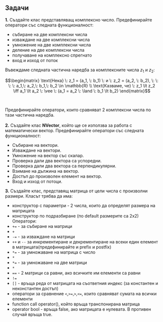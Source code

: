 ## Задачи
**1.** Създайте клас представляващ комплексно число. Предефинирайте оператори със следната функционалност:
- събиране на две комплексни числа
- изваждане на две комплексни числа
- умножение на две комплексни числа
- деление на две комплексни числа
- получаване на комплексно спрегнато
- вход и изход от поток

Въвеждаме следната частична наредба за комплексните числа $`z_1`$ и $`z_2`$: </br>
```math
\begin{matrix}
\text{Нека} \: z_1 = (a_1, \: b_1) \: и \: z_2 = (a_2, \: b_2), \: \: \: \: a_1,\: a_2,\: b_1,\: b_2 \in \mathbb{R} \\
\text{Казваме, че} \: z_1 \lt z_2 \iff a_1 \lt a_2 \: \vee \: (a_1 = a_2 \: \land \: b_1 \lt b_2)
\end{matrix}
```

</br>

Предефинирайте оператори, които сравняват 2 комплексни числа по тази частична наредба. </br> </br>
**2.** Създайте клас **NVector**, който ще се използва за работа с математически вектор. Предефинирайте оператори със следната функционалност:
- Събиране на вектори.
- Изваждане на вектори.
- Умножение на вектор със скалар.
- Проверка дали два вектора са успоредни.
- Проверка дали два вектора са перпендикулярни.
- Взимане на дължина на вектор.
- Достъп до произволен елемент на вектор.
- Вход и изход от потоци.

**3.** Създайте клас, представящ матрица от цели числа с произволни размери. Класът трябва да има: 
- конструктор с параметри - 2 числа, които да определят размера на матрицата
- конструктор по подразбиране (по default размерите са 2х2)
Оператори:
- `+=` - за събиране на матрици
- `+`
- `-=` - за изваждане на матрици
- `++` и `--` за инкрементиране и декрементиране на всеки един елемент в матрицата(предефинирайте и prefix и postfix)
- `*=` - за умножаване на матрица с число
- `*`
- `*=` - за умножаване на две матрици
- `*`
- `==` - 2 матрици са равни, ако всичките им елементи са равни
- `!=`
- `[]` - връща реда от матрицата на съответния индекс (за константен и неконстантен достъп)
- оператори за сравнение `<`,`>=`,`>`,`<=`, които сравняват сумата на всички елементи
- function call operator(), който връща транспонирана матрица
- operator bool - връща false, ако матрицата е нулевата. В противен случай връща true.
